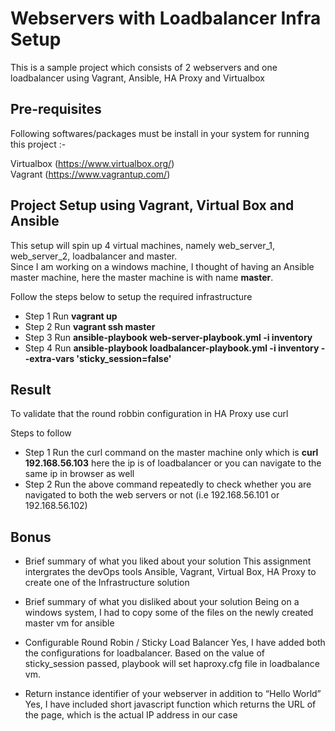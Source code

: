 # Webservers with Loadbalancer Infra Setup 

This is a sample project which consists of 2 webservers and one loadbalancer using Vagrant, Ansible, HA Proxy and Virtualbox

## Pre-requisites

Following softwares/packages must be install in your system for running this project :-

Virtualbox (https://www.virtualbox.org/)  
Vagrant (https://www.vagrantup.com/)   

## Project Setup using Vagrant, Virtual Box and Ansible

This setup will spin up 4 virtual machines, namely web_server_1, web_server_2, loadbalancer and master.  
Since I am working on a windows machine, I thought of having an Ansible master machine, here the master machine is with name **master**.  

Follow the steps below to setup the required infrastructure  

- Step 1 Run **vagrant up**
- Step 2 Run **vagrant ssh master**
- Step 3 Run **ansible-playbook web-server-playbook.yml -i inventory**
- Step 4 Run **ansible-playbook loadbalancer-playbook.yml -i inventory --extra-vars 'sticky_session=false'**

## Result

To validate that the round robbin configuration in HA Proxy use curl  

Steps to follow  
- Step 1 Run the curl command on the master machine only which is **curl 192.168.56.103** here the ip is of loadbalancer or you can navigate to the same ip in browser as well
- Step 2 Run the above command repeatedly to check whether you are navigated to both the web servers or not (i.e 192.168.56.101 or 192.168.56.102)

## Bonus 

- Brief summary of what you liked about your solution
This assignment intergrates the devOps tools Ansible, Vagrant, Virtual Box, HA Proxy to create one of the Infrastructure solution

- Brief summary of what you disliked about your solution
Being on a windows system, I had to copy some of the files on the newly created master vm for ansible  

- Configurable Round Robin / Sticky Load Balancer
Yes, I have added both the configurations for loadbalancer. Based on the value of sticky_session passed, playbook will set haproxy.cfg file in loadbalance vm. 

- Return instance identifier of your webserver in addition to “Hello World”
Yes, I have included short javascript function which returns the URL of the page, which is the actual IP address in our case  


